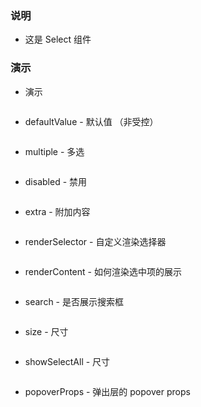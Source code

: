 ### 说明

*   这是 Select 组件

### 演示

*   演示

```js {"codepath": "select.jsx"}
```

*   defaultValue - 默认值 （非受控）

```js {"codepath": "uncontrolled.jsx"}
```

*   multiple - 多选

```js {"codepath": "multiple.jsx"}
```

*   disabled - 禁用

```js {"codepath": "disabled.jsx"}
```

*   extra - 附加内容

```js {"codepath": "select-extra.jsx"}
```

*   renderSelector - 自定义渲染选择器

```js {"codepath": "renderSelector.jsx"}
```

*   renderContent - 如何渲染选中项的展示

```js {"codepath": "renderContent.jsx"}
```

*   search - 是否展示搜索框

```js {"codepath": "search.jsx"}
```

*   size - 尺寸

```js {"codepath": "size.jsx"}
```

*   showSelectAll - 尺寸

```js {"codepath": "showSelectAll.jsx"}
```

*   popoverProps - 弹出层的 popover props

```js {"codepath": "popoverProps.jsx"}
```
